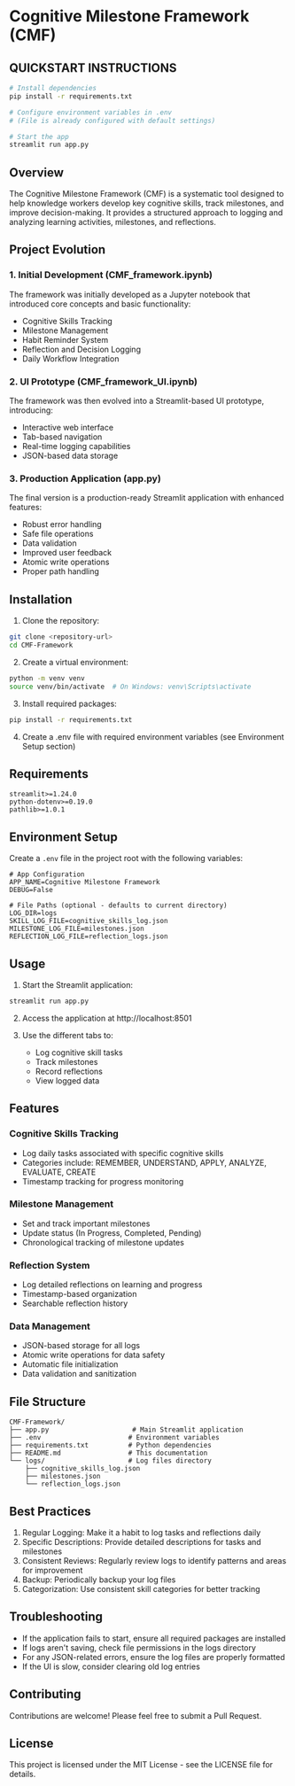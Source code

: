 # Cognitive Milestone Framework (CMF)

## QUICKSTART INSTRUCTIONS
```bash
# Install dependencies
pip install -r requirements.txt

# Configure environment variables in .env
# (File is already configured with default settings)

# Start the app
streamlit run app.py
```

## Overview
The Cognitive Milestone Framework (CMF) is a systematic tool designed to help knowledge workers develop key cognitive skills, track milestones, and improve decision-making. It provides a structured approach to logging and analyzing learning activities, milestones, and reflections.

## Project Evolution

### 1. Initial Development (CMF_framework.ipynb)
The framework was initially developed as a Jupyter notebook that introduced core concepts and basic functionality:
- Cognitive Skills Tracking
- Milestone Management
- Habit Reminder System
- Reflection and Decision Logging
- Daily Workflow Integration

### 2. UI Prototype (CMF_framework_UI.ipynb)
The framework was then evolved into a Streamlit-based UI prototype, introducing:
- Interactive web interface
- Tab-based navigation
- Real-time logging capabilities
- JSON-based data storage

### 3. Production Application (app.py)
The final version is a production-ready Streamlit application with enhanced features:
- Robust error handling
- Safe file operations
- Data validation
- Improved user feedback
- Atomic write operations
- Proper path handling

## Installation

1. Clone the repository:
```bash
git clone <repository-url>
cd CMF-Framework
```

2. Create a virtual environment:
```bash
python -m venv venv
source venv/bin/activate  # On Windows: venv\Scripts\activate
```

3. Install required packages:
```bash
pip install -r requirements.txt
```

4. Create a .env file with required environment variables (see Environment Setup section)

## Requirements
```
streamlit>=1.24.0
python-dotenv>=0.19.0
pathlib>=1.0.1
```

## Environment Setup
Create a `.env` file in the project root with the following variables:
```
# App Configuration
APP_NAME=Cognitive Milestone Framework
DEBUG=False

# File Paths (optional - defaults to current directory)
LOG_DIR=logs
SKILL_LOG_FILE=cognitive_skills_log.json
MILESTONE_LOG_FILE=milestones.json
REFLECTION_LOG_FILE=reflection_logs.json
```

## Usage

1. Start the Streamlit application:
```bash
streamlit run app.py
```

2. Access the application at http://localhost:8501

3. Use the different tabs to:
   - Log cognitive skill tasks
   - Track milestones
   - Record reflections
   - View logged data

## Features

### Cognitive Skills Tracking
- Log daily tasks associated with specific cognitive skills
- Categories include: REMEMBER, UNDERSTAND, APPLY, ANALYZE, EVALUATE, CREATE
- Timestamp tracking for progress monitoring

### Milestone Management
- Set and track important milestones
- Update status (In Progress, Completed, Pending)
- Chronological tracking of milestone updates

### Reflection System
- Log detailed reflections on learning and progress
- Timestamp-based organization
- Searchable reflection history

### Data Management
- JSON-based storage for all logs
- Atomic write operations for data safety
- Automatic file initialization
- Data validation and sanitization

## File Structure
```
CMF-Framework/
├── app.py                     # Main Streamlit application
├── .env                      # Environment variables
├── requirements.txt          # Python dependencies
├── README.md                 # This documentation
└── logs/                     # Log files directory
    ├── cognitive_skills_log.json
    ├── milestones.json
    └── reflection_logs.json
```

## Best Practices
1. Regular Logging: Make it a habit to log tasks and reflections daily
2. Specific Descriptions: Provide detailed descriptions for tasks and milestones
3. Consistent Reviews: Regularly review logs to identify patterns and areas for improvement
4. Backup: Periodically backup your log files
5. Categorization: Use consistent skill categories for better tracking

## Troubleshooting
- If the application fails to start, ensure all required packages are installed
- If logs aren't saving, check file permissions in the logs directory
- For any JSON-related errors, ensure the log files are properly formatted
- If the UI is slow, consider clearing old log entries

## Contributing
Contributions are welcome! Please feel free to submit a Pull Request.

## License
This project is licensed under the MIT License - see the LICENSE file for details.
